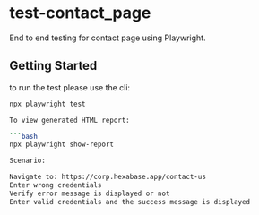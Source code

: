 # test-contact_page

End to end testing for contact page using Playwright.

## Getting Started

to run the test please use the cli:

```bash
npx playwright test 

To view generated HTML report:

```bash
npx playwright show-report

Scenario:

Navigate to: https://corp.hexabase.app/contact-us
Enter wrong credentials
Verify error message is displayed or not
Enter valid credentials and the success message is displayed
